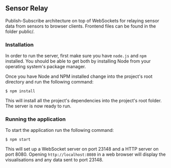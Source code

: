 ## Sensor Relay

Publish-Subscribe architecture on top of WebSockets for relaying sensor data
from sensors to browser clients. Frontend files can be found in the folder
public/.

### Installation

In order to run the server, first make sure you have `node.js` and `npm`
installed. You should be able to get both by installing Node from your
operating system's package manager.

Once you have Node and NPM installed change into the project's root directory
and run the following command:

    $ npm install

This will install all the project's dependencies into the project's root
folder. The server is now ready to run.

### Running the application

To start the application run the following command:

    $ npm start

This will set up a WebSocket server on port 23148 and a HTTP server on
port 8080. Opening `http://localhost:8080` in a web browser will display
the visualisations and any data sent to port 23148.
